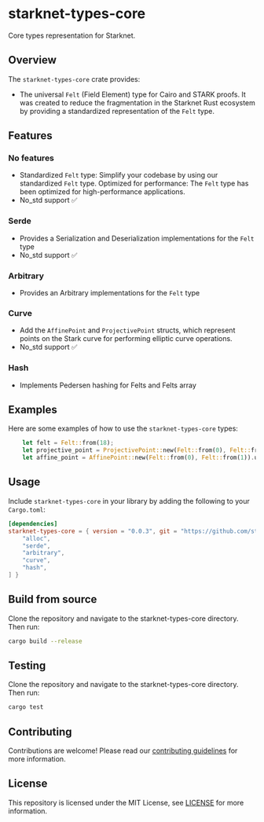 # starknet-types-core

Core types representation for Starknet.

## Overview

The `starknet-types-core` crate provides:
* The universal `Felt` (Field Element) type for Cairo and STARK proofs. It was created to reduce the fragmentation in the Starknet Rust ecosystem by providing a standardized representation of the `Felt` type.

## Features

### No features
- Standardized `Felt` type: Simplify your codebase by using our standardized `Felt` type. Optimized for performance: The `Felt` type has been optimized for high-performance applications.
- No_std support ✅

### Serde
- Provides a Serialization and Deserialization implementations for the `Felt` type
- No_std support ✅

### Arbitrary
- Provides an Arbitrary implementations for the `Felt` type

### Curve
- Add the `AffinePoint` and `ProjectivePoint` structs, which represent points on the Stark curve for performing elliptic curve operations.
- No_std support ✅

### Hash
- Implements Pedersen hashing for Felts and Felts array

## Examples

Here are some examples of how to use the `starknet-types-core` types:

```rust
    let felt = Felt::from(18);
    let projective_point = ProjectivePoint::new(Felt::from(0), Felt::from(1), Felt::from(0));
    let affine_point = AffinePoint::new(Felt::from(0), Felt::from(1)).unwrap();
```

## Usage

Include `starknet-types-core` in your library by adding the following to your `Cargo.toml`:

```toml
[dependencies]
starknet-types-core = { version = "0.0.3", git = "https://github.com/starknet-io/types-rs", default-features = false, features = [
    "alloc",
    "serde",
    "arbitrary",
    "curve",
    "hash",
] }
```

## Build from source

Clone the repository and navigate to the starknet-types-core directory. Then run:

```bash
cargo build --release
```

## Testing

Clone the repository and navigate to the starknet-types-core directory. Then run:

```bash
cargo test
```

## Contributing

Contributions are welcome! Please read our [contributing guidelines](CONTRIBUTING.md) for more information.

## License

This repository is licensed under the MIT License, see [LICENSE](LICENSE) for more information.
